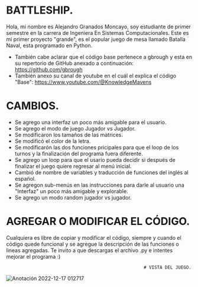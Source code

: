 # BATTLESHIP.
Hola, mi nombre es Alejandro Granados Moncayo, soy estudiante de primer semestre en la carrera de Ingeniera En Sistemas Computacionales. 
Este es mi primer proyecto "grande", es el popular juego de mesa llamado Batalla Naval, esta programado en Python. 
* También cabe aclarar que el código base pertenece a gbrough y esta en su repertorio de GitHub anexado a continuación: https://github.com/gbrough
* También anexo su canal de youtube en el cuál el explica el código "Base": https://www.youtube.com/@KnowledgeMavens 

# CAMBIOS. 
* Se agrego una interfaz un poco más amigable para el usuario. 
* Se agrego el modo de juego Jugador vs Jugador. 
* Se modificaron los tamaños de las matrices. 
* Se modificó el color de la letra. 
* Se modificarón las dos funciones pricipales para que el loop de los turnos y la finalización del programa fuera diferente. 
* Se agrego un loop para que el usario pueda decidir si después de finalizar el juego quiere regresar al menú inicial. 
* Cambió de nombre de variables y traducción de funciones del inglés al español. 
* Se agregon sub-menús en las instrucciones para darle al usuario una "Interfaz" un poco más amigable y explorable.
* Se agrego un modo random jugador vs jugador. 

# AGREGAR O MODIFICAR EL CÓDIGO. 
Cualquiera es libre de copiar y modificar el código, siempre y cuando el código quede funcional y se agregue la descripción de las funciones o lineas agregadas. 
Te invito a que descargas el archivo .py e intentes mejorar el programa :) 

                                                        # VISTA DEL JUEGO.
![Anotación 2022-12-17 012717](https://user-images.githubusercontent.com/119845172/208233012-b1a107b3-3843-40db-90b9-27a854f2baeb.png)
